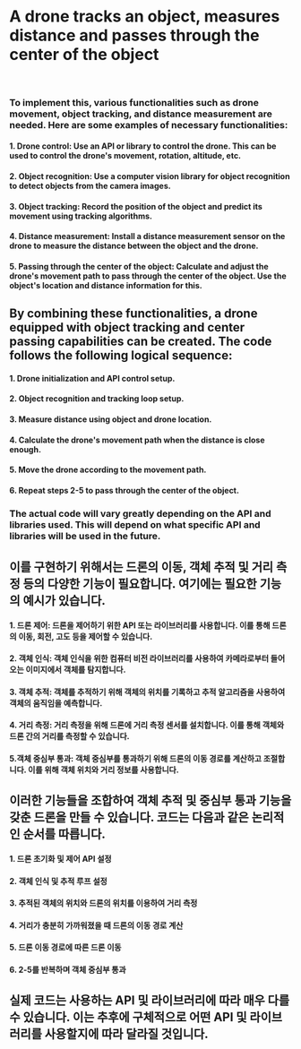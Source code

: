 #  A drone tracks an object, measures distance and passes through the center of the object

<br/>

### To implement this, various functionalities such as drone movement, object tracking, and distance measurement are needed. Here are some examples of necessary functionalities:

#### 1. Drone control: Use an API or library to control the drone. This can be used to control the drone's movement, rotation, altitude, etc.

#### 2. Object recognition: Use a computer vision library for object recognition to detect objects from the camera images.

#### 3. Object tracking: Record the position of the object and predict its movement using tracking algorithms.

#### 4. Distance measurement: Install a distance measurement sensor on the drone to measure the distance between the object and the drone.

#### 5. Passing through the center of the object: Calculate and adjust the drone's movement path to pass through the center of the object. Use the object's location and distance information for this.

## By combining these functionalities, a drone equipped with object tracking and center passing capabilities can be created. The code follows the following logical sequence:

#### 1. Drone initialization and API control setup.

#### 2. Object recognition and tracking loop setup.

#### 3. Measure distance using object and drone location.

#### 4. Calculate the drone's movement path when the distance is close enough.

#### 5. Move the drone according to the movement path.

#### 6. Repeat steps 2-5 to pass through the center of the object.

### The actual code will vary greatly depending on the API and libraries used. This will depend on what specific API and libraries will be used in the future.


## 이를 구현하기 위해서는 드론의 이동, 객체 추적 및 거리 측정 등의 다양한 기능이 필요합니다. 여기에는 필요한 기능의 예시가 있습니다.

#### 1. 드론 제어: 드론을 제어하기 위한 API 또는 라이브러리를 사용합니다. 이를 통해 드론의 이동, 회전, 고도 등을 제어할 수 있습니다.

#### 2. 객체 인식: 객체 인식을 위한 컴퓨터 비전 라이브러리를 사용하여 카메라로부터 들어오는 이미지에서 객체를 탐지합니다.

#### 3. 객체 추적: 객체를 추적하기 위해 객체의 위치를 기록하고 추적 알고리즘을 사용하여 객체의 움직임을 예측합니다.

#### 4. 거리 측정: 거리 측정을 위해 드론에 거리 측정 센서를 설치합니다. 이를 통해 객체와 드론 간의 거리를 측정할 수 있습니다.

#### 5.객체 중심부 통과: 객체 중심부를 통과하기 위해 드론의 이동 경로를 계산하고 조절합니다. 이를 위해 객체 위치와 거리 정보를 사용합니다.

## 이러한 기능들을 조합하여 객체 추적 및 중심부 통과 기능을 갖춘 드론을 만들 수 있습니다. 코드는 다음과 같은 논리적인 순서를 따릅니다.

#### 1. 드론 초기화 및 제어 API 설정

#### 2. 객체 인식 및 추적 루프 설정

#### 3. 추적된 객체의 위치와 드론의 위치를 이용하여 거리 측정

#### 4. 거리가 충분히 가까워졌을 때 드론의 이동 경로 계산

#### 5. 드론 이동 경로에 따른 드론 이동

#### 6. 2-5를 반복하며 객체 중심부 통과

## 실제 코드는 사용하는 API 및 라이브러리에 따라 매우 다를 수 있습니다. 이는 추후에 구체적으로 어떤 API 및 라이브러리를 사용할지에 따라 달라질 것입니다.









